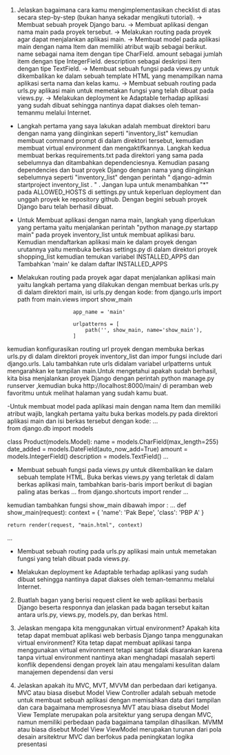 1. Jelaskan bagaimana cara kamu mengimplementasikan checklist di atas secara step-by-step (bukan hanya sekadar mengikuti tutorial).
-> Membuat sebuah proyek Django baru.
-> Membuat aplikasi dengan nama main pada proyek tersebut.
-> Melakukan routing pada proyek agar dapat menjalankan aplikasi main.
-> Membuat model pada aplikasi main dengan nama Item dan memiliki atribut wajib sebagai berikut.
    name sebagai nama item dengan tipe CharField.
    amount sebagai jumlah item dengan tipe IntegerField.
    description sebagai deskripsi item dengan tipe TextField.
-> Membuat sebuah fungsi pada views.py untuk dikembalikan ke dalam sebuah template HTML yang menampilkan nama aplikasi serta nama dan kelas kamu.
-> Membuat sebuah routing pada urls.py aplikasi main untuk memetakan fungsi yang telah dibuat pada views.py.
-> Melakukan deployment ke Adaptable terhadap aplikasi yang sudah dibuat sehingga nantinya dapat diakses oleh teman-temanmu melalui Internet.

- Langkah pertama yang saya lakukan adalah membuat direktori baru dengan nama yang diinginkan seperti "inventory_list" kemudian membuat command prompt di dalam direktori tersebut, kemudian membuat virtual environment dan mengaktifkannya. Langkah kedua membuat berkas requirements.txt pada direktori yang sama pada sebelumnya dan ditambahkan dependenciesnya. Kemudian pasang dependencies dan buat proyek Django dengan nama yang diinginkan sebelumnya seperti "inventory_list" dengan perintah " django-admin startproject inventory_list . "  . Jangan lupa untuk menambahkan "*" pada ALLOWED_HOSTS di settings.py untuk keperluan deployment dan unggah proyek ke repository github. Dengan begini sebuah proyek Django baru telah berhasil dibuat.
- Untuk Membuat aplikasi dengan nama main, langkah yang diperlukan yang pertama yaitu menjalankan perintah "python manage.py startapp main" pada proyek inventory_list untuk membuat aplikasi baru. Kemudian mendaftarkan aplikasi main ke dalam proyek dengan urutannya yaitu membuka berkas settings.py di dalam direktori proyek shopping_list kemudian temukan variabel INSTALLED_APPS dan Tambahkan 'main' ke dalam daftar INSTALLED_APPS
- Melakukan routing pada proyek agar dapat menjalankan aplikasi main yaitu langkah pertama yang dilakukan dengan membuat berkas urls.py di dalam direktori main, isi urls.py dengan kode:    from django.urls import path
                        from main.views import show_main

                        app_name = 'main'

                        urlpatterns = [
                            path('', show_main, name='show_main'),
                        ]

kemudian konfigurasikan routing url proyek dengan membuka berkas urls.py di dalam direktori proyek inventory_list dan impor fungsi include dari django.urls. Lalu tambahkan rute urls didalam variabel urlpatterns untuk mengarahkan ke tampilan main.Untuk mengetahui apakah sudah berhasil, kita bisa menjalankan proyek Django dengan perintah python manage.py runserver ,kemudian buka http://localhost:8000/main/ di peramban web favoritmu untuk melihat halaman yang sudah kamu buat.

-Untuk membuat model pada aplikasi main dengan nama Item dan memiliki atribut wajib, langkah pertama yaitu buka berkas models.py pada direktori aplikasi main dan isi berkas tersebut dengan kode:
...   
from django.db import models

class Product(models.Model):
    name = models.CharField(max_length=255)
    date_added = models.DateField(auto_now_add=True)
    amount = models.IntegerField()
    description = models.TextField()
...

- Membuat sebuah fungsi pada views.py untuk dikembalikan ke dalam sebuah template HTML. Buka berkas views.py yang terletak di dalam berkas aplikasi main, tambahkan baris-baris import berikut di bagian paling atas berkas
...
from django.shortcuts import render
...

kemudian tambahkan fungsi show_main dibawah impor :
...
def show_main(request):
    context = {
        'name': 'Pak Bepe',
        'class': 'PBP A'
    }

    return render(request, "main.html", context)
...

- Membuat sebuah routing pada urls.py aplikasi main untuk memetakan fungsi yang telah dibuat pada views.py.

- Melakukan deployment ke Adaptable terhadap aplikasi yang sudah dibuat sehingga nantinya dapat diakses oleh teman-temanmu melalui Internet.

2. Buatlah bagan yang berisi request client ke web aplikasi berbasis Django beserta responnya dan jelaskan pada bagan tersebut kaitan antara urls.py, views.py, models.py, dan berkas html.


3. Jelaskan mengapa kita menggunakan virtual environment? Apakah kita tetap dapat membuat aplikasi web berbasis Django tanpa menggunakan virtual environment?
Kita tetap dapat membuat aplikasi tanpa menggunakan virtual environment tetapi sangat tidak disarankan karena tanpa virtual environment nantinya akan menghadapi masalah seperti konflik dependensi dengan proyek lain atau mengalami kesulitan dalam manajemen dependensi dan versi

4. Jelaskan apakah itu MVC, MVT, MVVM dan perbedaan dari ketiganya.
MVC atau biasa disebut Model View Controller adalah sebuah metode untuk membuat sebuah aplikasi dengan memisahkan data dari tampilan dan cara bagaimana memprosesnya
MVT atau biasa disebut Model View Template merupakan pola arsitektur yang serupa dengan MVC, namun memiliki perbedaan pada bagaimana tampilan dihasilkan.
MVMM atau biasa disebut Model View ViewModel merupakan turunan dari pola desain arsitektrur MVC dan berfokus pada peningkatan logika presentasi